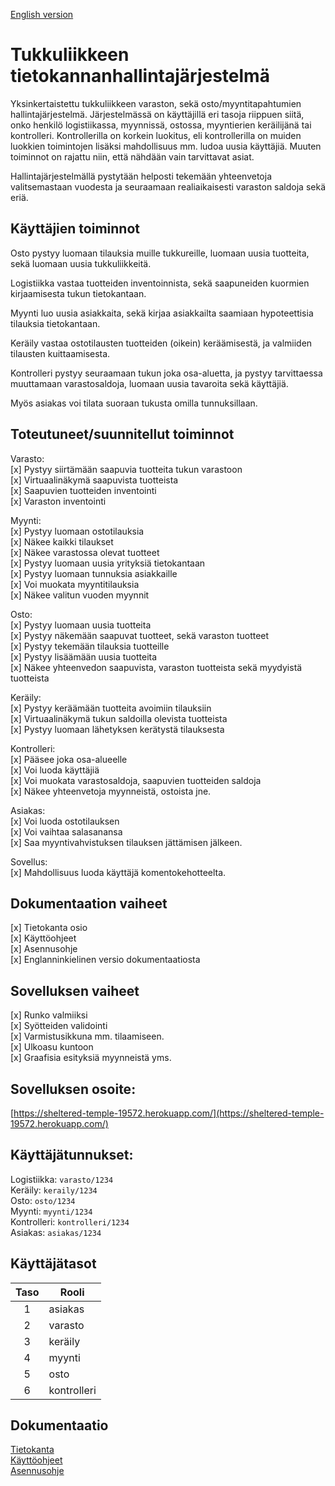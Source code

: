 [English version](README_EN.md)

# Tukkuliikkeen tietokannanhallintajärjestelmä

Yksinkertaistettu tukkuliikkeen varaston, sekä osto/myyntitapahtumien hallintajärjestelmä. Järjestelmässä on käyttäjillä eri tasoja riippuen siitä, onko henkilö logistiikassa, myynnissä, ostossa, myyntierien keräilijänä tai kontrolleri. Kontrollerilla on korkein luokitus, eli kontrollerilla on muiden luokkien toimintojen lisäksi mahdollisuus mm. ludoa uusia käyttäjiä. Muuten toiminnot on rajattu niin, että nähdään vain tarvittavat asiat.

Hallintajärjestelmällä pystytään helposti tekemään yhteenvetoja valitsemastaan vuodesta ja seuraamaan realiaikaisesti varaston saldoja sekä eriä.

## Käyttäjien toiminnot

Osto pystyy luomaan tilauksia muille tukkureille, luomaan uusia tuotteita, sekä luomaan uusia tukkuliikkeitä.

Logistiikka vastaa tuotteiden inventoinnista, sekä saapuneiden kuormien kirjaamisesta tukun tietokantaan.

Myynti luo uusia asiakkaita, sekä kirjaa asiakkailta saamiaan hypoteettisia tilauksia tietokantaan.

Keräily vastaa ostotilausten tuotteiden (oikein) keräämisestä, ja valmiiden tilausten kuittaamisesta.

Kontrolleri pystyy seuraamaan tukun joka osa-aluetta, ja pystyy tarvittaessa muuttamaan varastosaldoja, luomaan uusia tavaroita sekä käyttäjiä.

Myös asiakas voi tilata suoraan tukusta omilla tunnuksillaan.

## Toteutuneet/suunnitellut toiminnot

Varasto:  
[x] Pystyy siirtämään saapuvia tuotteita tukun varastoon  
[x] Virtuaalinäkymä saapuvista tuotteista  
[x] Saapuvien tuotteiden inventointi  
[x] Varaston inventointi

Myynti:  
[x] Pystyy luomaan ostotilauksia  
[x] Näkee kaikki tilaukset  
[x] Näkee varastossa olevat tuotteet  
[x] Pystyy luomaan uusia yrityksiä tietokantaan  
[x] Pystyy luomaan tunnuksia asiakkaille  
[x] Voi muokata myyntitilauksia  
[x] Näkee valitun vuoden myynnit

Osto:  
[x] Pystyy luomaan uusia tuotteita  
[x] Pystyy näkemään saapuvat tuotteet, sekä varaston tuotteet  
[x] Pystyy tekemään tilauksia tuotteille  
[x] Pystyy lisäämään uusia tuotteita  
[x] Näkee yhteenvedon saapuvista, varaston tuotteista sekä myydyistä tuotteista

Keräily:  
[x] Pystyy keräämään tuotteita avoimiin tilauksiin  
[x] Virtuaalinäkymä tukun saldoilla olevista tuotteista  
[x] Pystyy luomaan lähetyksen kerätystä tilauksesta

Kontrolleri:  
[x] Pääsee joka osa-alueelle  
[x] Voi luoda käyttäjiä  
[x] Voi muokata varastosaldoja, saapuvien tuotteiden saldoja  
[x] Näkee yhteenvetoja myynneistä, ostoista jne.

Asiakas:  
[x] Voi luoda ostotilauksen  
[x] Voi vaihtaa salasanansa  
[x] Saa myyntivahvistuksen tilauksen jättämisen jälkeen.

Sovellus:  
[x] Mahdollisuus luoda käyttäjä komentokehotteelta.

## Dokumentaation vaiheet

[x] Tietokanta osio  
[x] Käyttöohjeet  
[x] Asennusohje  
[x] Englanninkielinen versio dokumentaatiosta

## Sovelluksen vaiheet

[x] Runko valmiiksi  
[x] Syötteiden validointi  
[x] Varmistusikkuna mm. tilaamiseen.  
[x] Ulkoasu kuntoon  
[x] Graafisia esityksiä myynneistä yms.

## Sovelluksen osoite:

[https://sheltered-temple-19572.herokuapp.com/](https://sheltered-temple-19572.herokuapp.com/)

## Käyttäjätunnukset:

Logistiikka: `varasto/1234`  
Keräily: `keraily/1234`  
Osto: `osto/1234`  
Myynti: `myynti/1234`  
Kontrolleri: `kontrolleri/1234`  
Asiakas: `asiakas/1234`

## Käyttäjätasot

| Taso | Rooli       |
| :--: | ----------- |
|  1   | asiakas     |
|  2   | varasto     |
|  3   | keräily     |
|  4   | myynti      |
|  5   | osto        |
|  6   | kontrolleri |

## Dokumentaatio

[Tietokanta](/doc/db.md)  
[Käyttöohjeet](/doc/kayttoohje.md)  
[Asennusohje](/doc/asennusohje.md)
